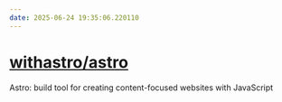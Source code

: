 ```yaml
---
date: 2025-06-24 19:35:06.220110
---
```


# [withastro/astro](https://github.com/withastro/astro)

Astro: build tool for creating content-focused websites with JavaScript